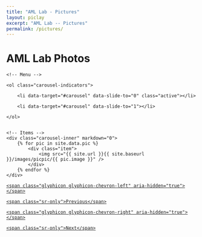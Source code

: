```yaml
---
title: "AML Lab - Pictures"
layout: piclay
excerpt: "AML Lab -- Pictures"
permalink: /pictures/
---
```


# AML Lab Photos

[//]: # ({% assign number_printed = 0 %})

[//]: # ({% for pic in site.data.pic %})

[//]: # ()
[//]: # ({% assign even_odd = number_printed | modulo: 1  %} )

[//]: # ()
[//]: # ({% if even_odd == 0 %})

[//]: # (<div class="row">)

[//]: # ({% endif %})

[//]: # (<div class="picpage">)

[//]: # (<p style= "text-align:center">)

[//]: # (<b>{{ pic.title }}</b><br>)

[//]: # (</p>)

[//]: # (<img src="{{ site.url }}{{ site.baseurl }}/images/picpic/{{ pic.image }}" />)

[//]: # (</div>)

[//]: # (  )
[//]: # ({% assign number_printed = number_printed | plus: 1 %})

[//]: # (  )
[//]: # (</div>)

[//]: # ()
[//]: # ({% endfor %})

[//]: # ()
[//]: # ()
[//]: # (<p> &nbsp; </p>)




<div markdown="0" id="carousel" class="carousel slide" data-ride="carousel" data-interval="4000" data-pause="hover" >

    <!-- Menu -->

    <ol class="carousel-indicators">

        <li data-target="#carousel" data-slide-to="0" class="active"></li>

        <li data-target="#carousel" data-slide-to="1"></li>

    </ol>


    <!-- Items -->
    <div class="carousel-inner" markdown="0">
        {% for pic in site.data.pic %}
            <div class="item">
                <img src="{{ site.url }}{{ site.baseurl }}/images/picpic/{{ pic.image }}" />
            </div>
        {% endfor %}
    </div>


  <a class="left carousel-control" href="#carousel" role="button" data-slide="prev">

    <span class="glyphicon glyphicon-chevron-left" aria-hidden="true"></span>

    <span class="sr-only">Previous</span>

  </a>

  <a class="right carousel-control" href="#carousel" role="button" data-slide="next">

    <span class="glyphicon glyphicon-chevron-right" aria-hidden="true"></span>

    <span class="sr-only">Next</span>

  </a>

</div>


[//]: # (No pictures yet. We will update our activity photos in the future.)



[//]: # (<div markdown="0" id="carousel" class="carousel slide" data-ride="carousel" data-interval="4000" data-pause="hover" >)

[//]: # ()
[//]: # (    <!-- Menu -->)

[//]: # ()
[//]: # (    <ol class="carousel-indicators">)

[//]: # ()
[//]: # (        <li data-target="#carousel" data-slide-to="0" class="active"></li>)

[//]: # ()
[//]: # (        <li data-target="#carousel" data-slide-to="1"></li>)

[//]: # ()
[//]: # (    </ol>)

[//]: # ()
[//]: # (    <div class="carousel-inner" markdown="0">)

[//]: # ()
[//]: # (        <div class="item active">)

[//]: # ()
[//]: # (            <img src="{{ site.url }}{{ site.baseurl }}/images/homepic/cityu.jpg" alt="Slide 1" />)

[//]: # ()
[//]: # (        </div>)

[//]: # ()
[//]: # (        <div class="item">)

[//]: # ()
[//]: # (            <img src="{{ site.url }}{{ site.baseurl }}/images/homepic/cityu1.jpg" alt="Slide 2" />)

[//]: # ()
[//]: # (        </div>)

[//]: # ()
[//]: # (    </div>)

[//]: # ()
[//]: # (  <a class="left carousel-control" href="#carousel" role="button" data-slide="prev">)

[//]: # ()
[//]: # (    <span class="glyphicon glyphicon-chevron-left" aria-hidden="true"></span>)

[//]: # ()
[//]: # (    <span class="sr-only">Previous</span>)

[//]: # ()
[//]: # (  </a>)

[//]: # ()
[//]: # (  <a class="right carousel-control" href="#carousel" role="button" data-slide="next">)

[//]: # ()
[//]: # (    <span class="glyphicon glyphicon-chevron-right" aria-hidden="true"></span>)

[//]: # ()
[//]: # (    <span class="sr-only">Next</span>)

[//]: # ()
[//]: # (  </a>)

[//]: # ()
[//]: # (</div>)